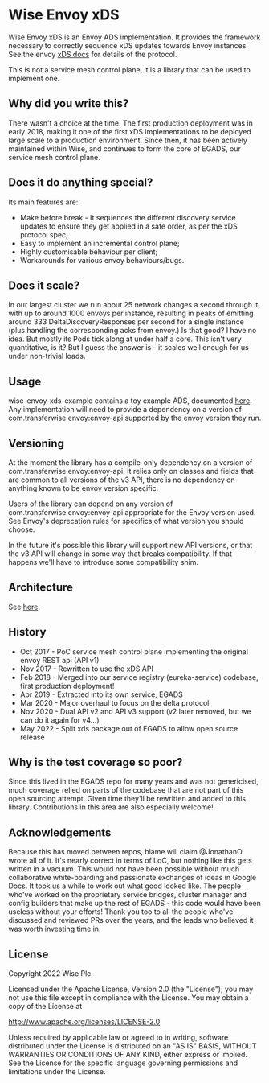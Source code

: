 # Wise Envoy xDS

Wise Envoy xDS is an Envoy ADS implementation. It provides the framework necessary to correctly sequence xDS updates towards
Envoy instances. See the envoy [xDS docs](https://www.envoyproxy.io/docs/envoy/latest/api-docs/xds_protocol) for details
of the protocol.

This is not a service mesh control plane, it is a library that can be used to implement one.

## Why did you write this?

There wasn't a choice at the time. The first production deployment was in early 2018, making it one of the first
xDS implementations to be deployed large scale to a production environment. Since then, it has been actively
maintained within Wise, and continues to form the core of EGADS, our service mesh control plane.

## Does it do anything special?

Its main features are:
* Make before break - It sequences the different discovery service updates to ensure they get applied in a safe
order, as per the xDS protocol spec;
* Easy to implement an incremental control plane;
* Highly customisable behaviour per client;
* Workarounds for various envoy behaviours/bugs.

## Does it scale?

In our largest cluster we run about 25 network changes a second through it, with up to around 1000 envoys per instance,
resulting in peaks of emitting around 333 DeltaDiscoveryResponses per second for a single instance (plus handling the
corresponding acks from envoy.)
Is that good? I have no idea. But mostly its Pods tick along at under half a core. This isn't very quantitative, is it?
But I guess the answer is - it scales well enough for us under non-trivial loads.

## Usage

wise-envoy-xds-example contains a toy example ADS, documented [here](wise-envoy-xds-example/README.md).
Any implementation will need to provide a dependency on a version of com.transferwise.envoy:envoy-api supported by the
envoy version they run.

## Versioning

At the moment the library has a compile-only dependency on a version of com.transferwise.envoy:envoy-api. It relies only
on classes and fields that are common to all versions of the v3 API, there is no dependency on anything known to be envoy
version specific.

Users of the library can depend on any version of com.transferwise.envoy:envoy-api appropriate for the Envoy version used.
See Envoy's deprecation rules for specifics of what version you should choose.

In the future it's possible this library will support new API versions, or that the v3 API will change in some way that breaks
compatibility. If that happens we'll have to introduce some compatibility shim.

## Architecture

See [here](docs/ARCHITECTURE.md).

## History

- Oct 2017 - PoC service mesh control plane implementing the original envoy REST api (API v1)
- Nov 2017 - Rewritten to use the xDS API
- Feb 2018 - Merged into our service registry (eureka-service) codebase, first production deployment!
- Apr 2019 - Extracted into its own service, EGADS
- Mar 2020 - Major overhaul to focus on the delta protocol
- Nov 2020 - Dual API v2 and API v3 support (v2 later removed, but we can do it again for v4...)
- May 2022 - Split xds package out of EGADS to allow open source release

## Why is the test coverage so poor?
Since this lived in the EGADS repo for many years and was not genericised, much coverage relied on parts of the
codebase that are not part of this open sourcing attempt. Given time they'll be rewritten and added to this library.
Contributions in this area are also especially welcome!

## Acknowledgements

Because this has moved between repos, blame will claim @JonathanO wrote all of it. It's nearly correct in terms of
LoC, but nothing like this gets written in a vacuum. This would not have been possible without much
collaborative white-boarding and passionate exchanges of ideas in Google Docs. It took us a while to work out what good
looked like. The people who've worked on the proprietary service bridges, cluster manager and config builders that
make up the rest of EGADS - this code would have been useless without your efforts! Thank you too to all the people who've
discussed and reviewed PRs over the years, and the leads who believed it was worth investing time in.

## License
Copyright 2022 Wise Plc.

Licensed under the Apache License, Version 2.0 (the "License");
you may not use this file except in compliance with the License.
You may obtain a copy of the License at

http://www.apache.org/licenses/LICENSE-2.0

Unless required by applicable law or agreed to in writing, software
distributed under the License is distributed on an "AS IS" BASIS,
WITHOUT WARRANTIES OR CONDITIONS OF ANY KIND, either express or implied.
See the License for the specific language governing permissions and
limitations under the License.
